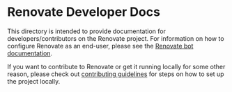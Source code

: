 # Renovate Developer Docs

This directory is intended to provide documentation for developers/contributors on the Renovate project.
For information on how to configure Renovate as an end-user, please see the [Renovate bot documentation](https://docs.renovatebot.com).

If you want to contribute to Renovate or get it running locally for some other reason, please check out [contributing guidelines](../../.github/contributing.md) for steps on how to set up the project locally.
